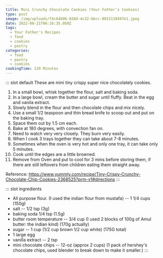 ```yaml
---
title: Mini Crunchy Chocolate Cookies (Your Father's Cookies)
type: post
image: /img/uploads/f4c64b06-028d-4c32-bbcc-0815110497e1.jpeg
date: 2022-08-21T06:16:35.050Z
tags:
  - Your Father's Recipes
  - food
  - cookies
  - pastry
categories:
  - food
  - pastry
  - cookies
cookingTime: 120 Minutes
---
```

::: slot default
These are mini tiny crispy super nice chocolately cookies.

<!-- more -->

1. In a small bowl, whisk together the flour, salt and baking soda.
2. In a large bowl, cream the butter and sugar until fluffy. Beat in the egg and vanila extract. 
3. Slowly blend in the flour and then chocolate chips and mix nicely. 
4. Use a small 1/2 teaspoon and thin bread knife to scoop out and put on the baking tray.
5. Space them out by 1.5 cm each.
6. Bake at 180 degrees, with convection fan on.
7. Need to watch very very closely. They burn very easily.
8. When I cook 3 trays together they can take about 7-8 minutes.
9. Sometimes when the oven is very hot and only one tray, it can take only 5 minutes.
10. Cook until the edges are a little browned.
11. Remove from Oven and put to cool for 3 mins before storing them, if there are still leftovers from children eating them straight away.

Reference: https://www.yummly.com/recipe/Tiny-Crispy-Crunchy-Chocolate-Chip-Cookies-2368525?prm-v1#directions
:::

::: slot ingredients

* All purpose flour. (I used the indian flour from mustafa) -- 1 1/4 cups (150g)
* salt -- 1/2 tsp (3g)
* baking soda 1/4 tsp (1.5g)
* butter room temperature -- 3/4 cup (I used 2 blocks of 100g of Amul butter: the indian kind) (170g actually)  
* sugar -- 1 cup (1/2 cup brown 1/2 cup white) (175G total)
* 1 large egg 
* vanilla extract -- 2 tsp 
* mini chocolate chips -- 12-oz (approx 2 cups) (1 pack of hershey's chocolate chips, used blender to break down to make it smaller.)
  :::